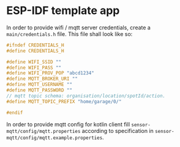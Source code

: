 # ESP-IDF template app

In order to provide wifi / mqtt server credentials, create a `main/credentials.h` file.
This file shall look like so:

```C
#ifndef CREDENTIALS_H
#define CREDENTIALS_H

#define WIFI_SSID ""
#define WIFI_PASS ""
#define WIFI_PROV_POP "abcd1234"
#define MQTT_BROKER_URI ""
#define MQTT_USERNAME ""
#define MQTT_PASSWORD ""
// mqtt topic schema: organisation/location/spotId/action.
#define MQTT_TOPIC_PREFIX "home/garage/0/"

#endif
```

In order to provide mqtt config for kotlin client fill
`sensor-mqtt/config/mqtt.properties` according to specification in `sensor-mqtt/config/mqtt.example.properties`.
